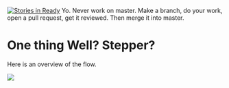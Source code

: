 [![Stories in Ready](https://badge.waffle.io/andytlr/Camera.png?label=ready&title=Ready)](https://waffle.io/andytlr/Camera)
Yo. Never work on master. Make a branch, do your work, open a pull request, get it reviewed. Then merge it into master.

# One thing Well? Stepper?

Here is an overview of the flow.

![](overview.png)
